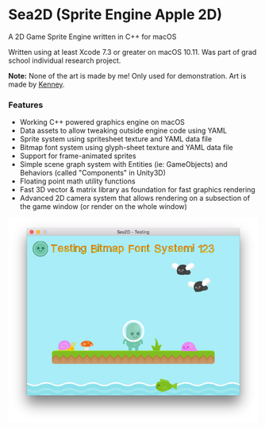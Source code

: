 # Sea2D (Sprite Engine Apple 2D)
A 2D Game Sprite Engine written in C++ for macOS

Written using at least Xcode 7.3 or greater on macOS 10.11. Was part of grad school individual research project.

**Note:** None of the art is made by me! Only used for demonstration. Art is made by [Kenney](http://kenney.nl/).

### Features

 - Working C++ powered graphics engine on macOS
 - Data assets to allow tweaking outside engine code using YAML
 - Sprite system using spritesheet texture and YAML data file
 - Bitmap font system using glyph-sheet texture and YAML data file
 - Support for frame-animated sprites
 - Simple scene graph system with Entities (ie: GameObjects) and Behaviors (called "Components" in Unity3D)
 - Floating point math utility functions
 - Fast 3D vector & matrix library as foundation for fast graphics rendering
 - Advanced 2D camera system that allows rendering on a subsection of the game window (or render on the whole window)

![Demo Screenshot](https://github.com/JISyed/Sea2D/blob/master/demo_screenshot.png)
